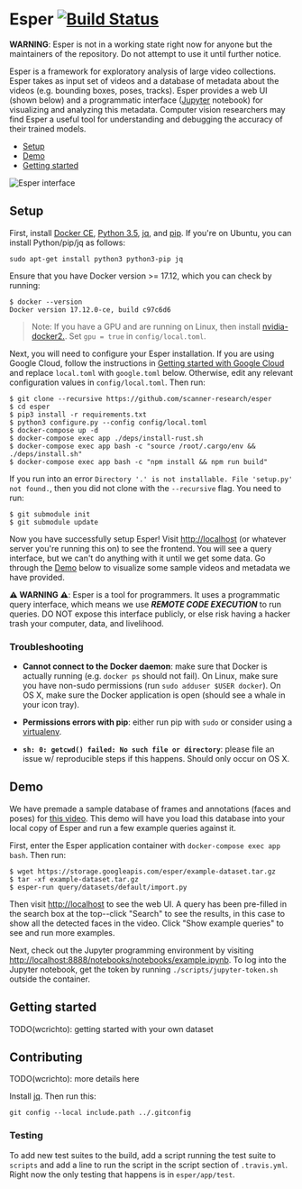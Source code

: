 # Esper [![Build Status](https://travis-ci.org/scanner-research/esper.svg?branch=master)](https://travis-ci.org/scanner-research/esper)

**WARNING**: Esper is not in a working state right now for anyone but the maintainers of the repository. Do not attempt to use it until further notice.

Esper is a framework for exploratory analysis of large video collections. Esper takes as input set of videos and a database of metadata about the videos (e.g. bounding boxes, poses, tracks). Esper provides a web UI (shown below) and a programmatic interface ([Jupyter](http://jupyter.org/) notebook) for visualizing and analyzing this metadata. Computer vision researchers may find Esper a useful tool for understanding and debugging the accuracy of their trained models.

* [Setup](https://github.com/scanner-research/esper#setup)
* [Demo](https://github.com/scanner-research/esper#demo)
* [Getting started](https://github.com/scanner-research/esper#getting-started)

![Esper interface](https://user-images.githubusercontent.com/663326/33038924-e656a51a-cdfb-11e7-835d-9d215b3dd93c.png)


## Setup
First, install [Docker CE](https://docs.docker.com/engine/installation/#supported-platforms), [Python 3.5](https://www.python.org/downloads/), [jq](https://stedolan.github.io/jq/download/), and [pip](https://pip.pypa.io/en/stable/installing/). If you're on Ubuntu, you can install Python/pip/jq as follows:
```
sudo apt-get install python3 python3-pip jq
```

Ensure that you have Docker version >= 17.12, which you can check by running:
```
$ docker --version
Docker version 17.12.0-ce, build c97c6d6
```

> Note: If you have a GPU and are running on Linux, then install [nvidia-docker2.](https://github.com/NVIDIA/nvidia-docker). Set `gpu = true` in `config/local.toml`.

Next, you will need to configure your Esper installation. If you are using Google Cloud, follow the instructions in [Getting started with Google Cloud](https://github.com/scanner-research/esper/blob/master/guides/google.md) and replace `local.toml` with `google.toml` below. Otherwise, edit any relevant configuration values in `config/local.toml`. Then run:

```
$ git clone --recursive https://github.com/scanner-research/esper
$ cd esper
$ pip3 install -r requirements.txt
$ python3 configure.py --config config/local.toml
$ docker-compose up -d
$ docker-compose exec app ./deps/install-rust.sh
$ docker-compose exec app bash -c "source /root/.cargo/env && ./deps/install.sh"
$ docker-compose exec app bash -c "npm install && npm run build"
```

If you run into an error `Directory '.' is not installable. File 'setup.py' not found.`, then you did not clone with the `--recursive` flag. You need to run:

```
$ git submodule init
$ git submodule update
```

Now you have successfully setup Esper! Visit [http://localhost](http://localhost) (or whatever server you're running this on) to see the frontend. You will see a query interface, but we can't do anything with it until we get some data. Go through the [Demo](https://github.com/scanner-research/esper#demo) below to visualize some sample videos and metadata we have provided.

**:warning: WARNING :warning:**: Esper is a tool for programmers. It uses a programmatic query interface, which means we use **_REMOTE CODE EXECUTION_** to run queries. DO NOT expose this interface publicly, or else risk having a hacker trash your computer, data, and livelihood.

### Troubleshooting

* **Cannot connect to the Docker daemon**: make sure that Docker is actually running (e.g. `docker ps` should not fail). On Linux, make sure you have non-sudo permissions (run `sudo adduser $USER docker`). On OS X, make sure the Docker application is open (should see a whale in your icon tray).

* **Permissions errors with pip**: either run pip with `sudo` or consider using a [virtualenv](https://virtualenv.pypa.io/en/stable/installation/).

* **`sh: 0: getcwd() failed: No such file or directory`**: please file an issue w/ reproducible steps if this happens. Should only occur on OS X.


## Demo

We have premade a sample database of frames and annotations (faces and poses) for [this video](https://www.youtube.com/watch?v=dQw4w9WgXcQ). This demo will have you load this database into your local copy of Esper and run a few example queries against it.

First, enter the Esper application container with `docker-compose exec app bash`. Then run:
```
$ wget https://storage.googleapis.com/esper/example-dataset.tar.gz
$ tar -xf example-dataset.tar.gz
$ esper-run query/datasets/default/import.py
```

Then visit [http://localhost](http://localhost) to see the web UI. A query has been pre-filled in the search box at the top--click "Search" to see the results, in this case to show all the detected faces in the video. Click "Show example queries" to see and run more examples.

Next, check out the Jupyter programming environment by visiting [http://localhost:8888/notebooks/notebooks/example.ipynb](http://localhost:8888/notebooks/notebooks/example.ipynb). To log into the Jupyter notebook, get the token by running `./scripts/jupyter-token.sh` outside the container.


## Getting started

TODO(wcrichto): getting started with your own dataset

## Contributing

TODO(wcrichto): more details here

Install [jq](https://stedolan.github.io/jq/). Then run this:
```
git config --local include.path ../.gitconfig
```

### Testing

To add new test suites to the build, add a script running the test suite to `scripts` and add a line to run the script in the script section of `.travis.yml`. Right now the only testing that happens is in `esper/app/test`.
